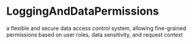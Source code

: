 # LoggingAndDataPermissions
a flexible and secure data access control system, allowing fine-grained permissions based on user roles, data sensitivity, and request context
